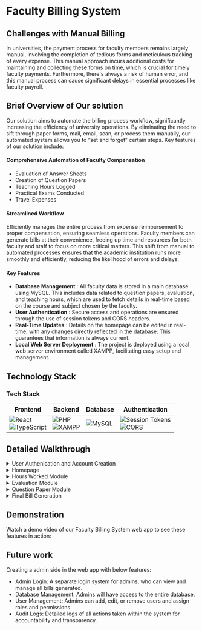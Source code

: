 # Faculty Billing System
## Challenges with Manual Billing
In universities, the payment process for faculty members remains largely manual, involving the completion of tedious forms and meticulous tracking of every expense. This manual approach incurs additional costs for maintaining and collecting these forms on time, which is crucial for timely faculty payments. Furthermore, there's always a risk of human error, and this manual process can cause significant delays in essential processes like faculty payroll.
## Brief Overview of Our solution
Our solution aims to automate the billing process workflow, significantly increasing the efficiency of university operations. By eliminating the need to sift through paper forms, mail, email, scan, or process them manually, our automated system allows you to “set and forget” certain steps. Key features of our solution include:

#### Comprehensive Automation of Faculty Compensation
- Evaluation of Answer Sheets
- Creation of Question Papers
- Teaching Hours Logged
- Practical Exams Conducted
- Travel Expenses
#### Streamlined Workflow
Efficiently manages the entire process from expense reimbursement to proper compensation, ensuring seamless operations. Faculty members can generate bills at their convenience, freeing up time and resources for both faculty and staff to focus on more critical matters. This shift from manual to automated processes ensures that the academic institution runs more smoothly and efficiently, reducing the likelihood of errors and delays.

#### Key Features
- **Database Management** : All faculty data is stored in a main database using MySQL. This includes data related to question papers, evaluation, and teaching hours, which are used to fetch details in real-time based on the course and subject chosen by the faculty.
- **User Authentication** : Secure access and operations are ensured through the use of session tokens and CORS headers.
- **Real-Time Updates** : Details on the homepage can be edited in real-time, with any changes directly reflected in the database. This guarantees that information is always current.
- **Local Web Server Deployment** : The project is deployed using a local web server environment called XAMPP, facilitating easy setup and management.
## Technology Stack 
### Tech Stack

| Frontend                                  | Backend                                       | Database                               | Authentication                               |
|-------------------------------------------|-----------------------------------------------|----------------------------------------|----------------------------------------------|
| ![React](https://img.shields.io/badge/-React-61DAFB?logo=react&logoColor=white) <br> ![TypeScript](https://img.shields.io/badge/-TypeScript-3178C6?logo=typescript&logoColor=white) | ![PHP](https://img.shields.io/badge/-PHP-777BB4?logo=php&logoColor=white) <br> ![XAMPP](https://img.shields.io/badge/-XAMPP-FB7A24?logo=xampp&logoColor=white) | ![MySQL](https://img.shields.io/badge/-MySQL-4479A1?logo=mysql&logoColor=white) | ![Session Tokens](https://img.shields.io/badge/-Session%20Tokens-000000?logo=key&logoColor=white) <br> ![CORS](https://img.shields.io/badge/-CORS-000000?logo=shield&logoColor=white) |

## Detailed Walkthrough
<details>
<summary>User Authenication and Account Creation</summary>
  
  - Login: Users can log in using their email ID and password if they already have an account.

[login.webm](https://github.com/user-attachments/assets/5acca6f9-14f8-47e4-b68c-83390114d5ee)

  - Sign Up: New users can create an account by providing necessary details

 </details>
 <details>
   <summary> Homepage</summary>
   The homepage provides a comprehensive display of user details, including:
   
   - Profile Information: Name, email, contact number, and profile picture.
   - Role and Designation: Faculty role and designation within the university.
   - Bank Details: Bank account number, IFSC code, and other relevant banking information.
   - Edit Options for updating personal information, changing passwords, and managing preferences.

[editing_details.webm](https://github.com/user-attachments/assets/56718454-ff9c-49e7-ad5a-b1afe6c5603a)
 
 </details>
 <details>
   <summary>Hours Worked Module</summary>
   
   - Input Details: Users can input their designation and the number of hours taught, which will be compensated on an hourly basis.
   - Total Amount: The total amount is generated based on the hours input.

[hours_taught.webm](https://github.com/user-attachments/assets/68b201b0-b201-488f-93fe-dfefe39fb3bc)     
 </details>
 <details>
   <summary>Evaluation Module</summary>
   
   - Input Details: Users can input the number of students whose sheets are checked, degree, year, number of students, and whether the question paper was made by the faculty.
   - Multiple Entries: Users can add multiple entries by submitting each set of details, with a table below recording all entries for this module.
   - Entry Management: Option to edit or delete existing entries directly from the table.

[evaluation.webm](https://github.com/user-attachments/assets/c649b092-fb7d-42f4-a72c-17d8c4974748)

 </details>
 <details>
   <summary>Question Paper Module</summary>
   
   - Input Details: Users can input which subject question paper was set,subject code, degree, and year.
   - Multiple Entries: Similar to the Evaluation module, users can add multiple entries with a table below recording all entries.
   - Entry Management: Option to edit or delete existing entries directly from the table.

  [question_paper.webm](https://github.com/user-attachments/assets/01621b2e-2d1f-4537-954b-0964bf89522a)

 </details>
 <details>
   <summary> Final  Bill Generation</summary>
   
   - Generate Bill: Users can click on the "Submit and Generate Bill" button to compile entries across different modules and display the final amount.
   - Bill Summary: A detailed breakdown of the bill, including individual entries from each module, total amounts.
   - Download Print Option: Users can download and print the final bill for their records.

 [bill-generation.webm](https://github.com/user-attachments/assets/076a24b6-3ef8-4fbe-bcf3-3bd34d919402)
 </details>

## Demonstration
Watch a demo video of our Faculty Billing System web app to see these features in action:

 ## Future work 
 Creating a admin side in the web app with below features:
- Admin Login: A separate login system for admins, who can view and manage all bills generated.
- Database Management: Admins will have access to the entire database.
- User Management: Admins can add, edit, or remove users and assign roles and permissions.
- Audit Logs: Detailed logs of all actions taken within the system for accountability and transparency.

